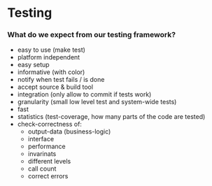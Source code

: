 # Testing

### What do we expect from our testing framework?

* easy to use (make test)
* platform independent
* easy setup
* informative (with color)
* notify when test fails / is done
* accept source & build tool
* integration (only allow to commit if tests work)
* granularity (small low level test and system-wide tests)
* fast
* statistics (test-coverage, how many parts of the code are tested)
* check-correctness of:
    - output-data (business-logic)
    - interface
    - performance
    - invarinats
    - different levels
    - call count
    - correct errors
